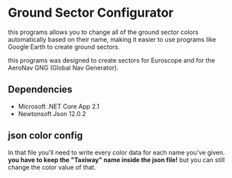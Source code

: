 ﻿# Ground Sector Configurator
this programs allows you to change all of the ground sector colors automatically based on their name, making it easier to use programs like Google Earth to create ground sectors.

this programs was designed to create sectors for Euroscope and for the AeroNav GNG (Global Nav Generator).

## Dependencies
 - Microsoft .NET Core App 2.1
 - Newtonsoft Json 12.0.2

 ## json color config
In that file you'll need to write every color data for each name you've given.
**you have to keep the "Taxiway" name inside the json file!** but you can still change the color value of that. 